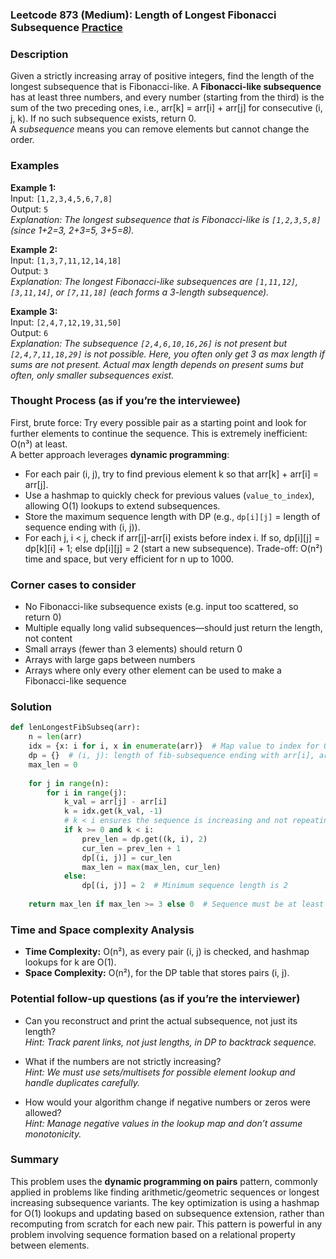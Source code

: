 ### Leetcode 873 (Medium): Length of Longest Fibonacci Subsequence [Practice](https://leetcode.com/problems/length-of-longest-fibonacci-subsequence)

### Description  
Given a strictly increasing array of positive integers, find the length of the longest subsequence that is Fibonacci-like. A **Fibonacci-like subsequence** has at least three numbers, and every number (starting from the third) is the sum of the two preceding ones, i.e., arr[k] = arr[i] + arr[j] for consecutive (i, j, k). If no such subsequence exists, return 0.  
A *subsequence* means you can remove elements but cannot change the order.

### Examples  

**Example 1:**  
Input: `[1,2,3,4,5,6,7,8]`  
Output: `5`  
*Explanation: The longest subsequence that is Fibonacci-like is `[1,2,3,5,8]` (since 1+2=3, 2+3=5, 3+5=8).*

**Example 2:**  
Input: `[1,3,7,11,12,14,18]`  
Output: `3`  
*Explanation: The longest Fibonacci-like subsequences are `[1,11,12]`, `[3,11,14]`, or `[7,11,18]` (each forms a 3-length subsequence).*

**Example 3:**  
Input: `[2,4,7,12,19,31,50]`  
Output: `6`  
*Explanation: The subsequence `[2,4,6,10,16,26]` is not present but `[2,4,7,11,18,29]` is not possible. Here, you often only get 3 as max length if sums are not present. Actual max length depends on present sums but often, only smaller subsequences exist.*

### Thought Process (as if you’re the interviewee)  
First, brute force: Try every possible pair as a starting point and look for further elements to continue the sequence. This is extremely inefficient: O(n³) at least.  
A better approach leverages **dynamic programming**:
- For each pair (i, j), try to find previous element k so that arr[k] + arr[i] = arr[j].
- Use a hashmap to quickly check for previous values (`value_to_index`), allowing O(1) lookups to extend subsequences.
- Store the maximum sequence length with DP (e.g., `dp[i][j]` = length of sequence ending with (i, j)).
- For each j, i < j, check if arr[j]-arr[i] exists before index i. If so, dp[i][j] = dp[k][i] + 1; else dp[i][j] = 2 (start a new subsequence).
Trade-off: O(n²) time and space, but very efficient for n up to 1000.

### Corner cases to consider  
- No Fibonacci-like subsequence exists (e.g. input too scattered, so return 0)
- Multiple equally long valid subsequences—should just return the length, not content
- Small arrays (fewer than 3 elements) should return 0
- Arrays with large gaps between numbers
- Arrays where only every other element can be used to make a Fibonacci-like sequence

### Solution

```python
def lenLongestFibSubseq(arr):
    n = len(arr)
    idx = {x: i for i, x in enumerate(arr)}  # Map value to index for O(1) lookups
    dp = {}  # (i, j): length of fib-subsequence ending with arr[i], arr[j]
    max_len = 0
    
    for j in range(n):
        for i in range(j):
            k_val = arr[j] - arr[i]
            k = idx.get(k_val, -1)
            # k < i ensures the sequence is increasing and not repeating elements
            if k >= 0 and k < i:
                prev_len = dp.get((k, i), 2)
                cur_len = prev_len + 1
                dp[(i, j)] = cur_len
                max_len = max(max_len, cur_len)
            else:
                dp[(i, j)] = 2  # Minimum sequence length is 2
        
    return max_len if max_len >= 3 else 0  # Sequence must be at least 3 long

```

### Time and Space complexity Analysis  

- **Time Complexity:** O(n²), as every pair (i, j) is checked, and hashmap lookups for k are O(1).
- **Space Complexity:** O(n²), for the DP table that stores pairs (i, j).

### Potential follow-up questions (as if you’re the interviewer)  

- Can you reconstruct and print the actual subsequence, not just its length?  
  *Hint: Track parent links, not just lengths, in DP to backtrack sequence.*

- What if the numbers are not strictly increasing?  
  *Hint: We must use sets/multisets for possible element lookup and handle duplicates carefully.*

- How would your algorithm change if negative numbers or zeros were allowed?  
  *Hint: Manage negative values in the lookup map and don’t assume monotonicity.*

### Summary
This problem uses the **dynamic programming on pairs** pattern, commonly applied in problems like finding arithmetic/geometric sequences or longest increasing subsequence variants. The key optimization is using a hashmap for O(1) lookups and updating based on subsequence extension, rather than recomputing from scratch for each new pair. This pattern is powerful in any problem involving sequence formation based on a relational property between elements.